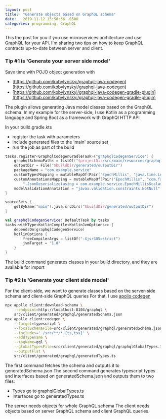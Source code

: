 ```yaml
---
layout: post
title:  "Generate objects based on GraphQL schema"
date:   2019-11-12 15:50:36 -0500
categories: programming, GraphQL
---
```


This the post for you if you use microservices architecture and use GraphQL for your API.
I'm sharing two tips on how to keep GraphQL contracts up-to-date between server and client.

### Tip #1 is 'Generate your server side model'

Save time with POJO object generation with
* [https://github.com/kobylynskyi/graphql-java-codegen](https://github.com/kobylynskyi/graphql-java-codegen)
* [https://github.com/kobylynskyi/graphql-java-codegen-gradle-plugin](https://github.com/kobylynskyi/graphql-java-codegen-gradle-plugin)

The plugin allows generating Java model classes based on the GraphQL schema.
In my example for the server-side, I use Kotlin as a programming language and Spring Boot as a framework with GraphQl
HTTP API

In your build.gradle.kts
* register the task with parameters
* include generated files to the 'main' source set
* run the job as part of the build

```kotlin
tasks.register<GraphqlCodegenGradleTask>("graphqlCodegenService") {
    graphqlSchemaPaths = listOf("$projectDir/src/main/resources/graphql/schema.graphqls")
    outputDir = File("$buildDir/generated/outputDir")
    packageName = "com.example.service"
    customTypesMapping = mutableMapOf(Pair("EpochMillis", "java.time.LocalDateTime"))
    customAnnotationsMapping = mutableMapOf(Pair("EpochMillis", "com.fasterxml.jackson.databind.annotation" +
        ".JsonDeserialize(using = com.example.service.EpochMillisScalarDeserializer.class)"))
    modelValidationAnnotation = "javax.validation.constraints.NotNull"
}

sourceSets {
    getByName("main").java.srcDirs("$buildDir/generated/outputDir")
}

val graphqlCodegenService: DefaultTask by tasks
tasks.withType<KotlinCompile<KotlinJvmOptions>> {
    dependsOn(graphqlCodegenService)
    kotlinOptions {
        freeCompilerArgs = listOf("-Xjsr305=strict")
        jvmTarget = "1.8"
    }
}
```

The build command generates classes in your build directory, and they are available for import

### Tip #2 is 'Generate your client side model'

For the client-side, we want to generate classes based on the server-side schema and client-side GraphQL queries
For that, I use [apollo codegen](https://github.com/apollographql/apollo-tooling#apollo-clientcodegen-output)

```bash
npx apollo client:download-schema \
    --endpoint=http://localhost:8104/graphql \
    src/client/generated/graphql/generatedSchema.json
npx apollo client:codegen \
    --target=typescript \
    --localSchemaFile=src/client/generated/graphql/generatedSchema.json \
    --includes='./src/**/*.{ts,tsx}' \
    --addTypename \
    --tagName=gql \
    --globalTypesFile=src/client/generated/graphql/graphqlGlobalTypes.ts \
    --outputFlat \
    src/client/generated/graphql/generatedTypes.ts
```

The first command fetches the schema and outputs it to generatedSchema.json
The second command generates typescript types and interfaces based on generatedSchema.json and outputs them to two files:
* Types go to graphqlGlobalTypes.ts
* Interfaces go to generatedTypes.ts

The server needs objects for whole GraphQL schema
The client needs objects based on server GraphQL schema and client GraphQL queries.
